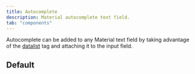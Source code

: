 ```yaml
---
title: Autocomplete
description: Material autocomplete text field.
tab: "components"
---
```


Autocomplete can be added to any Material text field by taking advantage of the [datalist](https://developer.mozilla.org/en-US/docs/Web/HTML/Element/datalist) tag and attaching it to the input field.

## Default

<code-preview group="default"></code-preview>
